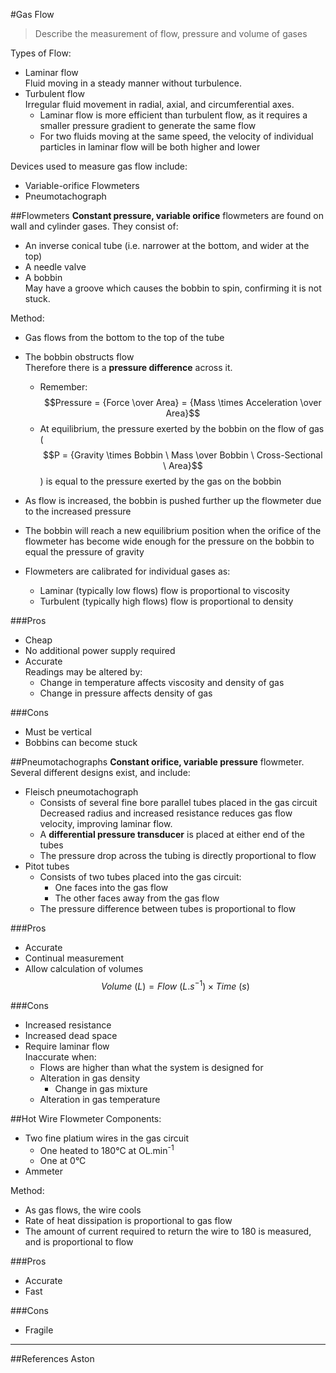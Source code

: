 #Gas Flow
> Describe the measurement of flow, pressure and volume of gases

Types of Flow:
* Laminar flow  
Fluid moving in a steady manner without turbulence.
* Turbulent flow  
Irregular fluid movement in radial, axial, and circumferential axes.
    * Laminar flow is more efficient than turbulent flow, as it requires a smaller pressure gradient to generate the same flow
    * For two fluids moving at the same speed, the velocity of individual particles in laminar flow will be both higher and lower 

Devices used to measure gas flow include:
* Variable-orifice Flowmeters
* Pneumotachograph

##Flowmeters
**Constant pressure, variable orifice** flowmeters are found on wall and cylinder gases. They consist of:
* An inverse conical tube (i.e. narrower at the bottom, and wider at the top)
* A needle valve
* A bobbin  
May have a groove which causes the bobbin to spin, confirming it is not stuck.

Method:
* Gas flows from the bottom to the top of the tube
* The bobbin obstructs flow  
Therefore there is a **pressure difference** across it.
    * Remember: $$Pressure = {Force \over Area} = {Mass \times Acceleration \over Area}$$
    * At equilibrium, the pressure exerted by the bobbin on the flow of gas ($$P = {Gravity \times Bobbin \ Mass \over Bobbin \ Cross-Sectional \ Area}$$) is equal to the pressure exerted by the gas on the bobbin
* As flow is increased, the bobbin is pushed further up the flowmeter due to the increased pressure
* The bobbin will reach a new equilibrium position when the orifice of the flowmeter has become wide enough for the pressure on the bobbin to equal the pressure of gravity

* Flowmeters are calibrated for individual gases as:
    * Laminar (typically low flows) flow is proportional to viscosity
    * Turbulent (typically high flows) flow is proportional to density


###Pros
* Cheap
* No additional power supply required
* Accurate  
Readings may be altered by:
    * Change in temperature affects viscosity and density of gas
    * Change in pressure affects density of gas

###Cons
* Must be vertical
* Bobbins can become stuck

##Pneumotachographs
**Constant orifice, variable pressure** flowmeter. Several different designs exist, and include:
* Fleisch pneumotachograph  
    * Consists of several fine bore parallel tubes placed in the gas circuit  
    Decreased radius and increased resistance reduces gas flow velocity, improving laminar flow.
    * A **differential pressure transducer** is placed at either end of the tubes
    * The pressure drop across the tubing is directly proportional to flow
* Pitot tubes  
    * Consists of two tubes placed into the gas circuit:
        * One faces into the gas flow  
        * The other faces away from the gas flow
    * The pressure difference between tubes is proportional to flow

###Pros
* Accurate
* Continual measurement
* Allow calculation of volumes  
$$Volume \ (L) = Flow \ (L.s^{-1}) \times Time \ (s)$$

###Cons
* Increased resistance
* Increased dead space
* Require laminar flow  
Inaccurate when:
    * Flows are higher than what the system is designed for
    * Alteration in gas density
        * Change in gas mixture
    * Alteration in gas temperature

##Hot Wire Flowmeter
Components:
* Two fine platium wires in the gas circuit  
    * One heated to 180°C at OL.min<sup>-1</sup>
    * One at 0°C
* Ammeter

Method:
* As gas flows, the wire cools
* Rate of heat dissipation is proportional to gas flow
* The amount of current required to return the wire to 180 is measured, and is proportional to flow

###Pros
* Accurate
* Fast

###Cons
* Fragile


---

##References
Aston
